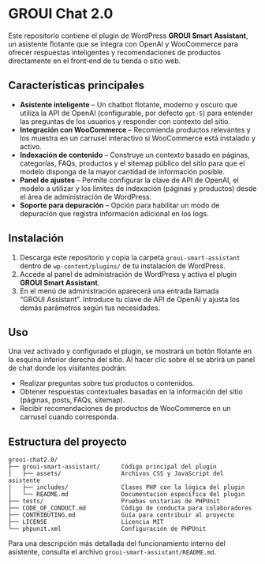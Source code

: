 # GROUI Chat 2.0

Este repositorio contiene el plugin de WordPress **GROUI Smart Assistant**, un asistente flotante que se integra con OpenAI y WooCommerce para ofrecer respuestas inteligentes y recomendaciones de productos directamente en el front‑end de tu tienda o sitio web.

## Características principales

* **Asistente inteligente** – Un chatbot flotante, moderno y oscuro que utiliza la API de OpenAI (configurable, por defecto `gpt-5`) para entender las preguntas de los usuarios y responder con contexto del sitio.
* **Integración con WooCommerce** – Recomienda productos relevantes y los muestra en un carrusel interactivo si WooCommerce está instalado y activo.
* **Indexación de contenido** – Construye un contexto basado en páginas, categorías, FAQs, productos y el sitemap público del sitio para que el modelo disponga de la mayor cantidad de información posible.
* **Panel de ajustes** – Permite configurar la clave de API de OpenAI, el modelo a utilizar y los límites de indexación (páginas y productos) desde el área de administración de WordPress.
* **Soporte para depuración** – Opción para habilitar un modo de depuración que registra información adicional en los logs.

## Instalación

1. Descarga este repositorio y copia la carpeta `groui-smart-assistant` dentro de `wp‑content/plugins/` de tu instalación de WordPress.
2. Accede al panel de administración de WordPress y activa el plugin **GROUI Smart Assistant**.
3. En el menú de administración aparecerá una entrada llamada “GROUI Assistant”. Introduce tu clave de API de OpenAI y ajusta los demás parámetros según tus necesidades.

## Uso

Una vez activado y configurado el plugin, se mostrará un botón flotante en la esquina inferior derecha del sitio. Al hacer clic sobre él se abrirá un panel de chat donde los visitantes podrán:

* Realizar preguntas sobre tus productos o contenidos.
* Obtener respuestas contextuales basadas en la información del sitio (páginas, posts, FAQs, sitemap).
* Recibir recomendaciones de productos de WooCommerce en un carrusel cuando corresponda.

## Estructura del proyecto

```
groui-chat2.0/
├── groui-smart-assistant/      Código principal del plugin
│   ├── assets/                 Archivos CSS y JavaScript del asistente
│   ├── includes/               Clases PHP con la lógica del plugin
│   └── README.md               Documentación específica del plugin
├── tests/                      Pruebas unitarias de PHPUnit
├── CODE_OF_CONDUCT.md          Código de conducta para colaboradores
├── CONTRIBUTING.md             Guía para contribuir al proyecto
├── LICENSE                     Licencia MIT
└── phpunit.xml                 Configuración de PHPUnit
```

Para una descripción más detallada del funcionamiento interno del asistente, consulta el archivo `groui-smart-assistant/README.md`.
